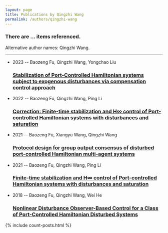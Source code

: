 ```yaml
---
layout: page
title: Publications by Qingzhi Wang
permalink: /authors/qingzhi-wang
---
```


<h3 id="number-posts">There are ... items referenced.</h3>
<p id='info-authors'>Alternative author names: Qingzhi Wang.</p>
<hr />
<ul class="post-list">
<li><span class='post-meta'>2023 -- Baozeng Fu, Qingzhi Wang, Yongchao Liu</span><h3><a class='post-link' href="{{ site.baseurl }}/stabilization-of-port-controlled-hamiltonian-systems-subject-to-exogenous-disturbances-via-compensation-control-approach">Stabilization of Port-Controlled Hamiltonian systems subject to exogenous disturbances via compensation control approach</a></h3></li>
<li><span class='post-meta'>2022 -- Baozeng Fu, Qingzhi Wang, Ping Li</span><h3><a class='post-link' href="{{ site.baseurl }}/correction-finite-time-stabilization-and-h-control-of-port-controlled-hamiltonian-systems-with-disturbances-and-saturation">Correction: Finite-time stabilization and H∞ control of Port-controlled Hamiltonian systems with disturbances and saturation</a></h3></li>
<li><span class='post-meta'>2021 -- Baozeng Fu, Xiangyu Wang, Qingzhi Wang</span><h3><a class='post-link' href="{{ site.baseurl }}/protocol-design-for-group-output-consensus-of-disturbed-port-controlled-hamiltonian-multi-agent-systems">Protocol design for group output consensus of disturbed port-controlled Hamiltonian multi-agent systems</a></h3></li>
<li><span class='post-meta'>2021 -- Baozeng Fu, Qingzhi Wang, Ping Li</span><h3><a class='post-link' href="{{ site.baseurl }}/finite-time-stabilization-and-h-control-of-port-controlled-hamiltonian-systems-with-disturbances-and-saturation">Finite-time stabilization and H∞ control of Port-controlled Hamiltonian systems with disturbances and saturation</a></h3></li>
<li><span class='post-meta'>2018 -- Baozeng Fu, Qingzhi Wang, Wei He</span><h3><a class='post-link' href="{{ site.baseurl }}/nonlinear-disturbance-observer-based-control-for-a-class-of-port-controlled-hamiltonian-disturbed-systems">Nonlinear Disturbance Observer-Based Control for a Class of Port-Controlled Hamiltonian Disturbed Systems</a></h3></li>

</ul>
{% include count-posts.html %}

